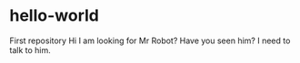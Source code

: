 # hello-world
First repository
Hi I am looking for Mr Robot? Have you seen him?
I need to talk to him.
